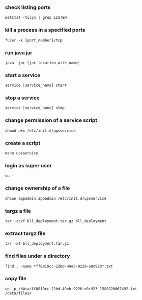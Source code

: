 ### check listing ports
`netstat -tulpn | grep LISTEN`

### kill a process in a specified ports
`fuser -k [port_number]/tcp`

### run java jar
`java -jar [jar_location_with_name]`

### start a service
`service [service_name] start`

### stop a service
`service [service_name] stop`

### change permission of a service script
`chmod u+x /etc/init.d/upsservice`

### create a script
`nano upsservice`

### login as super user
`su -`

### change ownership of a file
`chown appadmin:appadmin /etc/init.d/upsservice`

### targz a file
`tar -zcvf bll_deployment.tar.gz bll_deployment`

### extract targz file
`tar -xf bll_deployment.tar.gz`

### find files under a directory
`find . -name *ff8819cc-22bd-49eb-9220-e0c923*.txt`

### copy file
`cp -p /data/ff8819cc-22bd-49eb-9220-e0c923_1580220067492.txt /data/files/`

